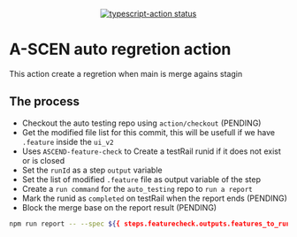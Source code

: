 <p align="center">
  <a href="https://github.com/actions/typescript-action/actions"><img alt="typescript-action status" src="https://github.com/actions/typescript-action/workflows/build-test/badge.svg"></a>
</p>

# A-SCEN auto regretion action

This action create a regretion when main is merge agains stagin


## The process

* Checkout the auto testing repo using `action/checkout` (PENDING)
* Get the modified file list for this commit, this will be usefull if we have `.feature` inside the `ui_v2`
* Uses `ASCEND-feature-check` to Create a testRail runid if it does not exist or is closed 
* Set the `runId` as a step `output` variable
* Set the list of modified `.feature` file as output variable of the step
* Create a `run command` for the `auto_testing` repo to `run a report`
* Mark the runid as `completed` on testRail when the report ends (PENDING)
* Block the merge base on the report result (PENDING)

```sh
npm run report -- --spec ${{ steps.featurecheck.outputs.features_to_run }} --testrail_runId ${{ steps.featurecheck.outputs.run_id }}
```